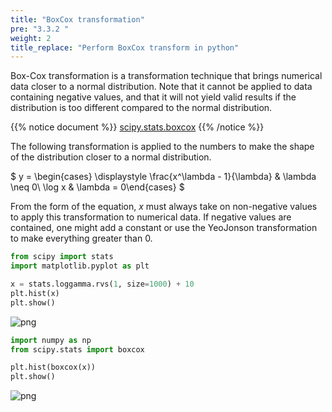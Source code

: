 ```yaml
---
title: "BoxCox transformation"
pre: "3.3.2 "
weight: 2
title_replace: "Perform BoxCox transform in python"
---
```


<div class="pagetop-box">
    <p>Box-Cox transformation is a transformation technique that brings numerical data closer to a normal distribution. Note that it cannot be applied to data containing negative values, and that it will not yield valid results if the distribution is too different compared to the normal distribution.</p>
</div>

{{% notice document %}}
[scipy.stats.boxcox](https://docs.scipy.org/doc/scipy/reference/generated/scipy.stats.boxcox.html)
{{% /notice %}}

The following transformation is applied to the numbers to make the shape of the distribution closer to a normal distribution.

$
y = \begin{cases} 
\displaystyle \frac{x^\lambda - 1}{\lambda} & \lambda \neq 0\\ 
\log x & \lambda = 0\end{cases}
$

From the form of the equation, $x$ must always take on non-negative values to apply this transformation to numerical data. If negative values are contained, one might add a constant or use the YeoJonson transformation to make everything greater than 0.


```python
from scipy import stats
import matplotlib.pyplot as plt

x = stats.loggamma.rvs(1, size=1000) + 10
plt.hist(x)
plt.show()
```


    
![png](/images/prep/numerical/BoxCox_files/BoxCox_1_0.png)
    



```python
import numpy as np
from scipy.stats import boxcox

plt.hist(boxcox(x))
plt.show()
```


    
![png](/images/prep/numerical/BoxCox_files/BoxCox_2_0.png)
    

